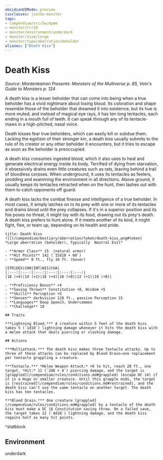 ```yaml
---
obsidianUIMode: preview
cssclasses: json5e-monster
tags:
- compendium/src/5e/mpmm
- monster/cr/10
- monster/environment/underdark
- monster/size/large
- monster/type/aberration/beholder
aliases: ["Death Kiss"]
---
```

# Death Kiss
*Source: Mordenkainen Presents: Monsters of the Multiverse p. 85, Volo's Guide to Monsters p. 124*  

A death kiss is a lesser beholder that can come into being when a true beholder has a vivid nightmare about losing blood. Its coloration and shape resemble those of the beholder that dreamed it into existence, but its hue is more muted, and instead of magical eye rays, it has ten long tentacles, each ending in a mouth full of teeth. It can speak through any of its tentacle-maws in a high-pitched, nasal voice.

Death kisses fear true beholders, which can easily kill or subdue them. Lacking the egotism of their stronger kin, a death kiss usually submits to the rule of its creator or any other beholder it encounters, but it tries to escape as soon as the beholder is preoccupied.

A death kiss consumes ingested blood, which it also uses to heal and generate electrical energy inside its body. Terrified of dying from starvation, it obsessively drains even little creatures such as rats, leaving behind a trail of bloodless corpses. When underground, it uses its tentacles as feelers, prodding and examining the environment in all directions. Above ground, it usually keeps its tentacles retracted when on the hunt, then lashes out with them to catch opponents off guard.

A death kiss lacks the combat finesse and intelligence of a true beholder. In most cases, it simply latches on to its prey with one or more of its tentacles and drains blood until the prey collapses. If it's in a superior position and its foe poses no threat, it might toy with its food, drawing out its prey's death. A death kiss prefers to hunt alone. If it meets another of its kind, it might fight, flee, or team up, depending on its health and pride.

```ad-statblock
title: Death Kiss
![](/compendium/bestiary/aberration/token/death-kiss.png#token)
*Large aberration (beholder), Typically  Neutral Evil*

- **Armor Class** 15  (natural armor)
- **Hit Points** 142 (`15d10 + 60`)
- **Speed** 0 ft., fly 30 ft. (hover)

|STR|DEX|CON|INT|WIS|CHA|
|:---:|:---:|:---:|:---:|:---:|:---:|
|18 (+4)|14 (+2)|18 (+4)|10 (+0)|12 (+1)|10 (+0)|

- **Proficiency Bonus** +4
- **Saving Throws** Constitution +8, Wisdom +5
- **Skills** Perception +5
- **Senses** darkvision 120 ft., passive Perception 15
- **Languages** Deep Speech, Undercommon
- **Challenge** 10

## Traits

***Lightning Blood.*** A creature within 5 feet of the death kiss takes 5 (`1d10`) lightning damage whenever it hits the death kiss with a melee attack that deals piercing or slashing damage.

## Actions

***Multiattack.*** The death kiss makes three Tentacle attacks. Up to three of these attacks can be replaced by Blood Drain—one replacement per tentacle grappling a creature.

***Tentacle.*** *Melee Weapon Attack:* +8 to hit, reach 20 ft., one target. *Hit:* 11 (`2d6 + 4`) piercing damage, and the target is [grappled](/compendium/rules/conditions.md#grappled) (escape DC 14) if it is a Huge or smaller creature. Until this grapple ends, the target is [restrained](/compendium/rules/conditions.md#restrained), and the death kiss can't use the same tentacle on another target. The death kiss has ten tentacles.

***Blood Drain.*** One creature [grappled](/compendium/rules/conditions.md#grappled) by a tentacle of the death kiss must make a DC 16 Constitution saving throw. On a failed save, the target takes 22 (`4d10`) lightning damage, and the death kiss regains half as many hit points.
```
^statblock

## Environment

underdark